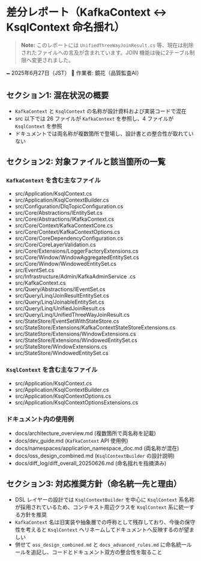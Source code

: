 # 差分レポート（KafkaContext ↔ KsqlContext 命名揺れ）
> **Note:** このレポートには `UnifiedThreeWayJoinResult.cs` 等、現在は削除されたファイルへの言及が含まれています。JOIN 機能は後に2テーブル制限へ変更されました。

🗕 2025年6月27日（JST）
🧐 作業者: 鏡花（品質監査AI）

## セクション1: 混在状況の概要

- `KafkaContext` と `KsqlContext` の名称が設計資料および実装コードで混在
- src 以下では 26 ファイルが `KafkaContext` を参照し、4 ファイルが `KsqlContext` を参照
- ドキュメントでは両名称が複数箇所で登場し、設計書との整合性が取れていない

## セクション2: 対象ファイルと該当箇所の一覧

### `KafkaContext` を含む主なファイル
- src/Application/KsqlContext.cs
- src/Application/KsqlContextBuilder.cs
- src/Configuration/DlqTopicConfiguration.cs
- src/Core/Abstractions/IEntitySet.cs
- src/Core/Abstractions/IKafkaContext.cs
- src/Core/Context/KafkaContextCore.cs
- src/Core/Context/KafkaContextOptions.cs
- src/Core/CoreDependencyConfiguration.cs
- src/Core/CoreLayerValidation.cs
- src/Core/Extensions/LoggerFactoryExtensions.cs
- src/Core/Window/WindowAggregatedEntitySet.cs
- src/Core/Window/WindowedEntitySet.cs
- src/EventSet.cs
- src/Infrastructure/Admin/KafkaAdminService .cs
- src/KafkaContext.cs
- src/Query/Abstractions/IEventSet.cs
- src/Query/Linq/JoinResultEntitySet.cs
- src/Query/Linq/JoinableEntitySet.cs
- src/Query/Linq/UnifiedJoinResult.cs
- src/Query/Linq/UnifiedThreeWayJoinResult.cs
- src/StateStore/EventSetWithStateStore.cs
- src/StateStore/Extensions/KafkaContextStateStoreExtensions.cs
- src/StateStore/Extensions/WindowExtensions.cs
- src/StateStore/Extensions/WindowedEntitySet.cs
- src/StateStore/WindowExtensions.cs
- src/StateStore/WindowedEntitySet.cs

### `KsqlContext` を含む主なファイル
- src/Application/KsqlContext.cs
- src/Application/KsqlContextBuilder.cs
- src/Application/KsqlContextOptions.cs
- src/Application/KsqlContextOptionsExtensions.cs

### ドキュメント内の使用例
- docs/architecture_overview.md (複数箇所で両名称を記載)
- docs/dev_guide.md (`KafkaContext` API 使用例)
- docs/namespaces/application_namespace_doc.md (両名称が混在)
- docs/oss_design_combined.md (`KsqlContextBuilder` の設計説明)
- docs/diff_log/diff_overall_20250626.md (命名揺れを指摘済み)

## セクション3: 対応推奨方針（命名統一先と理由）

- DSL レイヤーの設計では `KsqlContextBuilder` を中心に `KsqlContext` 系名称が採用されているため、コンテキスト周辺クラスを `KsqlContext` 系に統一する方針を推奨
- `KafkaContext` 名は旧実装や抽象層での呼称として残存しており、今後の保守性を考えると `KsqlContext` へリネームしてドキュメントへ反映するのが望ましい
- 併せて `oss_design_combined.md` と `docs_advanced_rules.md` に命名統一ルールを追記し、コードとドキュメント双方の整合性を取ること
